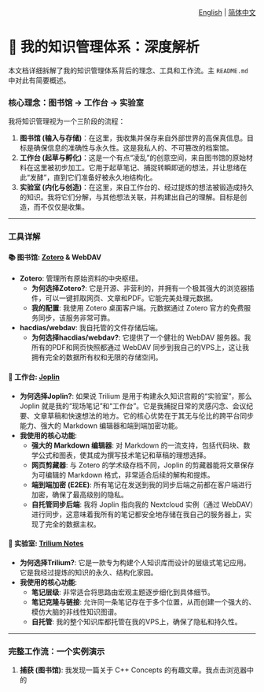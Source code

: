 <p align="right">
  <a href="./knowledge-management.md">English</a> | <a href="./knowledge-management_zh-CN.md">简体中文</a>
</p>

# 🧠 我的知识管理体系：深度解析

本文档详细拆解了我的知识管理体系背后的理念、工具和工作流。主 `README.md` 中对此有简要概述。

### 核心理念：图书馆 -> 工作台 -> 实验室

我将知识管理视为一个三阶段的流程：

1.  **图书馆 (输入与存储)**：在这里，我收集并保存来自外部世界的高保真信息。目标是确保信息的准确性与永久性。这是我私人的、不可篡改的档案馆。
2.  **工作台 (起草与孵化)**：这是一个有点“凌乱”的创意空间，来自图书馆的原始材料在这里被初步加工。它用于起草笔记、捕捉转瞬即逝的想法，并让思绪在此“发酵”，直到它们准备好被永久地结构化。
3.  **实验室 (内化与创造)**：在这里，来自工作台的、经过提炼的想法被锻造成持久的知识。我将它们分解，与其他想法关联，并构建出自己的理解。目标是创造，而不仅仅是收集。

---

### 工具详解

#### 📚 图书馆: [Zotero](https://www.zotero.org/) & WebDAV

*   **Zotero**: 管理所有原始资料的中央枢纽。
    *   **为何选择Zotero?**: 它是开源、非营利的，并拥有一个极其强大的浏览器插件，可以一键抓取网页、文章和PDF。它能完美处理元数据。
    *   **我的配置**: 我使用 Zotero 桌面客户端。元数据通过 Zotero 官方的免费服务同步，该服务非常可靠。
*   **hacdias/webdav**: 我自托管的文件存储后端。
    *   **为何选择hacdias/webdav?**: 它提供了一个健壮的 WebDAV 服务器。我所有的PDF和网页快照都通过 WebDAV 同步到我自己的VPS上，这让我拥有完全的数据所有权和无限的存储空间。

#### 📝 工作台: [Joplin](https://joplinapp.org/)

*   **为何选择Joplin?**: 如果说 Trilium 是用于构建永久知识宫殿的“实验室”，那么 Joplin 就是我的“现场笔记”和“工作台”。它是我捕捉日常的灵感闪念、会议纪要、文章草稿和快速想法的地方。它的核心优势在于其无与伦比的跨平台同步能力、强大的 Markdown 编辑器和端到端加密功能。
*   **我使用的核心功能**:
    *   **强大的 Markdown 编辑器**: 对 Markdown 的一流支持，包括代码块、数学公式和图表，使其成为撰写技术笔记和草稿的理想选择。
    *   **网页剪藏器**: 与 Zotero 的学术级存档不同，Joplin 的剪藏器能将文章保存为可编辑的 Markdown 格式，非常适合后续的解构和提炼。
    *   **端到端加密 (E2EE)**: 所有笔记在发送到我的同步后端之前都在客户端进行加密，确保了最高级别的隐私。
    *   **自托管同步后端**: 我将 Joplin 指向我的 Nextcloud 实例（通过 WebDAV）进行同步，这意味着我所有的笔记都安全地存储在我自己的服务器上，实现了完全的数据主权。

#### 🧠 实验室: [Trilium Notes](https://github.com/zadam/trilium)

*   **为何选择Trilium?**: 它是一款专为构建个人知识库而设计的层级式笔记应用。它是我经过提炼的知识的永久、结构化家园。
*   **我使用的核心功能**:
    *   **笔记层级**: 非常适合将思路由宏观主题逐步细化到具体细节。
    *   **笔记克隆与链接**: 允许同一条笔记存在于多个位置，从而创建一个强大的、模仿大脑的非线性知识图谱。
    *   **自托管**: 我的整个知识库都托管在我的VPS上，确保了隐私和持久性。

---

### 完整工作流：一个实例演示

1.  **捕获 (图书馆)**: 我发现一篇关于 C++ Concepts 的有趣文章。我点击浏览器中的 